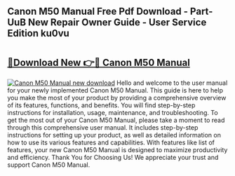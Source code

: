 ## Canon M50 Manual Free Pdf Download - Part-UuB New Repair Owner Guide - User Service Edition ku0vu

# <h2><a href="http://bc37754.oget.top/?id=Canon+M50+Manual">🔗Download New 👉🔴 Canon M50 Manual</a></h2>

[![Canon M50 Manual new download](https://i.imgur.com/5g1atiW.png)](http://bc37754.oget.top/?id=Canon+M50+Manual)
Hello and welcome to the user manual for your newly implemented Canon M50 Manual. This guide is here to help you make the most of your product by providing a comprehensive overview of its features, functions, and benefits. You will find step-by-step instructions for installation, usage, maintenance, and troubleshooting. To get the most out of your Canon M50 Manual, please take a moment to read through this comprehensive user manual. It includes step-by-step instructions for setting up your product, as well as detailed information on how to use its various features and capabilities. With features like list of features, your new Canon M50 Manual is designed to maximize productivity and efficiency. Thank You for Choosing Us! We appreciate your trust and support Canon M50 Manual.
